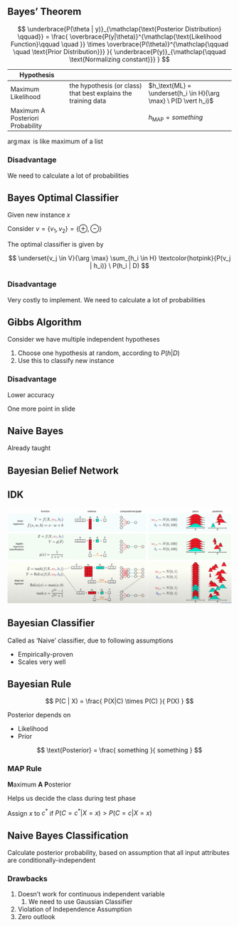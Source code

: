 ## Bayes’ Theorem

$$
\underbrace{P(\theta | y)}_{\mathclap{\text{Posterior Distribution} \qquad}}
= \frac{
	\overbrace{P(y|\theta)}^{\mathclap{\text{Likelihood Function}\qquad \quad }}
	\times
	\overbrace{P(\theta)}^{\mathclap{\qquad \quad \text{Prior Distribution}}}
}{
	\underbrace{P(y)}_{\mathclap{\qquad \text{Normalizing constant}}}
}
$$

| Hypothesis                       |                                                              |                                                             |
| -------------------------------- | ------------------------------------------------------------ | ----------------------------------------------------------- |
| Maximum Likelihood               | the hypothesis (or class) that best explains the training data | $h_\text{ML} = \underset{h_i \in H}{\arg \max} \ P(D \vert  h_i)$ |
| Maximum A Posteriori Probability |                                                              | $h_\text{MAP} = something$                                  |

$\arg \max$ is like maximum of a list

### Disadvantage
We need to calculate a lot of probabilities

## Bayes Optimal Classifier

Given new instance $x$

Consider $v=\{v_1, v_2 \}=\{\oplus, \ominus \}$

The optimal classifier is given by

$$
\underset{v_j \in V}{\arg \max}
\sum_{h_i \in H} \textcolor{hotpink}{P(v_j | h_i)} \ P(h_i | D)
$$

### Disadvantage

Very costly to implement. We need to calculate a lot of probabilities

## Gibbs Algorithm

Consider we have multiple independent hypotheses

1. Choose one hypothesis at random, according to $P(h|D)$
1. Use this to classify new instance

### Disadvantage

Lower accuracy

One more point in slide

## Naive Bayes
Already taught

## Bayesian Belief Network



## IDK

![image-20240106143739721](./assets/image-20240106143739721.png)

## Bayesian Classifier

Called as ‘Naive’ classifier, due to following assumptions

- Empirically-proven
- Scales very well

## Bayesian Rule

$$
P(C | X) = \frac{
P(X|C) \times P(C)
}{
P(X)
}
$$

Posterior depends on

- Likelihood
- Prior

$$
\text{Posterior} =
\frac{
something
}{
something
}
$$

### MAP Rule

**M**aximum **A** **P**osterior

Helps us decide the class during test phase

Assign $x$ to $c^*$ if $P(C=c^* | X=x) > P(C=c|X=x)$

## Naive Bayes Classification

Calculate posterior probability, based on assumption that all input attributes are conditionally-independent

### Drawbacks

1. Doesn’t work for continuous independent variable
   1. We need to use Gaussian Classifier
2. Violation of Independence Assumption
3. Zero outlook
